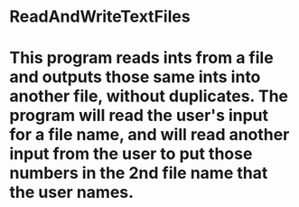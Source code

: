 # ReadAndWriteTextFiles
#  This program reads ints from a file and outputs those same ints into another file, without duplicates. The program will read the user's input for a file name, and will read another input from the user to put those numbers in the 2nd file name that the user names.   


